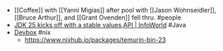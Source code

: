 - [[Coffee]] with [[Yanni Migias]] after pool with [[Jason Wohnseidler]], [[Bruce Arthur]], and [[Grant Ovenden]] fell thru. #people
- [JDK 25 kicks off with a stable values API | InfoWorld](https://www.infoworld.com/article/3837990/jdk-25-kicks-off-with-a-stable-values-api.html) #Java
- [Devbox](https://jetify-com.vercel.app/docs/devbox/) #nix
	- https://www.nixhub.io/packages/temurin-bin-23
